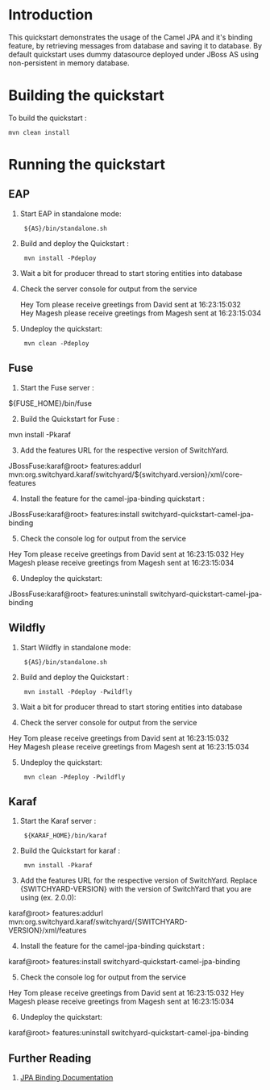 Introduction
============
This quickstart demonstrates the usage of the Camel JPA and it's binding feature, by retrieving messages from database and saving it to database. By default quickstart uses dummy datasource deployed under JBoss AS using non-persistent in memory database.


Building the quickstart
======================

To build the quickstart :

```
mvn clean install
```


Running the quickstart
======================


EAP
----------
1. Start EAP in standalone mode:

        ${AS}/bin/standalone.sh

2. Build and deploy the Quickstart : 

        mvn install -Pdeploy

3. Wait a bit for producer thread to start storing entities into database

4. Check the server console for output from the service

    Hey Tom please receive greetings from David sent at 16:23:15:032  
    Hey Magesh please receive greetings from Magesh sent at 16:23:15:034

5. Undeploy the quickstart:

        mvn clean -Pdeploy


Fuse
----------
1. Start the Fuse server :

${FUSE_HOME}/bin/fuse

2. Build the Quickstart for Fuse :

mvn install -Pkaraf

3. Add the features URL for the respective version of SwitchYard.   

JBossFuse:karaf@root> features:addurl mvn:org.switchyard.karaf/switchyard/${switchyard.version}/xml/core-features

4. Install the feature for the camel-jpa-binding quickstart :

JBossFuse:karaf@root> features:install switchyard-quickstart-camel-jpa-binding

5. Check the console log for output from the service

Hey Tom please receive greetings from David sent at 16:23:15:032
Hey Magesh please receive greetings from Magesh sent at 16:23:15:034

6. Undeploy the quickstart:

JBossFuse:karaf@root> features:uninstall switchyard-quickstart-camel-jpa-binding


Wildfly
----------
1. Start Wildfly in standalone mode:

        ${AS}/bin/standalone.sh

2. Build and deploy the Quickstart : 

        mvn install -Pdeploy -Pwildfly

3. Wait a bit for producer thread to start storing entities into database

4. Check the server console for output from the service

Hey Tom please receive greetings from David sent at 16:23:15:032  
Hey Magesh please receive greetings from Magesh sent at 16:23:15:034

5. Undeploy the quickstart:

        mvn clean -Pdeploy -Pwildfly


Karaf
----------
1. Start the Karaf server :

        ${KARAF_HOME}/bin/karaf

2. Build the Quickstart for karaf :

        mvn install -Pkaraf

3. Add the features URL for the respective version of SwitchYard.   Replace {SWITCHYARD-VERSION}
with the version of SwitchYard that you are using (ex. 2.0.0): 

karaf@root> features:addurl mvn:org.switchyard.karaf/switchyard/{SWITCHYARD-VERSION}/xml/features

4. Install the feature for the camel-jpa-binding quickstart :

karaf@root> features:install switchyard-quickstart-camel-jpa-binding

5. Check the console log for output from the service

Hey Tom please receive greetings from David sent at 16:23:15:032
Hey Magesh please receive greetings from Magesh sent at 16:23:15:034

6. Undeploy the quickstart:

karaf@root> features:uninstall switchyard-quickstart-camel-jpa-binding



## Further Reading

1. [JPA Binding Documentation](https://docs.jboss.org/author/display/SWITCHYARD/JPA)